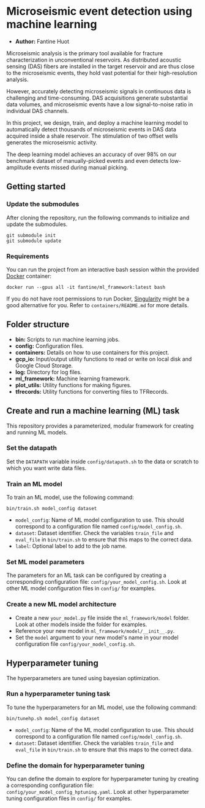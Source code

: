 # Microseismic event detection using machine learning

- **Author:** Fantine Huot

Microseismic analysis is the primary tool available for fracture
characterization in unconventional reservoirs. As distributed acoustic sensing
(DAS) fibers are installed in the target reservoir and are thus close to the microseismic events, they hold vast potential for their high-resolution
analysis.  


However, accurately detecting microseismic signals in continuous data is
challenging and time-consuming. DAS acquisitions generate substantial data
volumes, and microseismic events have a low signal-to-noise ratio in individual
DAS channels. 


In this project, we design, train, and deploy a machine learning model to automatically detect thousands of microseismic events in DAS data acquired
inside a shale reservoir. The stimulation of two offset wells generates the microseismic activity.

The deep learning model achieves an accuracy of over 98\% on our benchmark
dataset of manually-picked events and even detects low-amplitude events missed
during manual picking.  

## Getting started

### Update the submodules
After cloning the repository, run the following commands to initialize and
update the submodules.

```
git submodule init
git submodule update
```

### Requirements

You can run the project from an interactive bash session within the provided
[Docker](https://www.docker.com]) container:
```
docker run --gpus all -it fantine/ml_framework:latest bash
```
If you do not have root permissions to run Docker, [Singularity](https://singularity.lbl.gov) might be a good alternative for you. Refer to 
`containers/README.md` for more details.

## Folder structure

- **bin:** Scripts to run machine learning jobs.
- **config:** Configuration files. 
- **containers:** Details on how to use containers for this project. 
- **gcp_io:** Input/output utility functions to read or write on local disk and
Google Cloud Storage.
- **log:** Directory for log files.
- **ml_framework:** Machine learning framework.
- **plot_utils:** Utility functions for making figures.
- **tfrecords:** Utility functions for converting files to TFRecords.

## Create and run a machine learning (ML) task

This repository provides a parameterized, modular framework for creating and
running ML models.

### Set the datapath

Set the `DATAPATH` variable inside `config/datapath.sh` to the data or scratch
to which you want write data files.

### Train an ML model
To train an ML model, use the following command:
```
bin/train.sh model_config dataset
```

- `model_config`: Name of ML model configuration to use. This should correspond 
to a configuration file named `config/model_config.sh`.
- `dataset`: Dataset identifier. Check the variables `train_file` and `eval_file` in `bin/train.sh` to ensure that this maps to the correct data.
- `label`: Optional label to add to the job name.

### Set ML model parameters
The parameters for an ML task can be configured by creating a corresponding configuration file: `config/your_model_config.sh`. Look at other ML model
configuration files in `config/` for examples.

### Create a new ML model architecture
- Create a new `your_model.py` file inside the `ml_framework/model` folder. Look at other models inside the folder for examples.
- Reference your new model in `ml_framework/model/__init__.py`.
- Set the `model` argument to your new model's name in your model configuration
file `config/your_model_config.sh`.

## Hyperparameter tuning

The hyperparameters are tuned using bayesian optimization. 

### Run a hyperparameter tuning task
To tune the hyperparameters for an ML model, use the following
command:
```
bin/tunehp.sh model_config dataset
```

- `model_config`: Name of the ML model configuration to use. This should correspond to a configuration file named `config/model_config.sh`.
- `dataset`: Dataset identifier. Check the variables `train_file` and `eval_file` in `bin/train.sh` to ensure that this maps to the correct data.

### Define the domain for hyperparameter tuning

You can define the domain to explore for hyperparameter tuning by creating a
corresponding configuration file: `config/your_model_config_hptuning.yaml`. 
Look at other hyperparameter tuning configuration files in `config/` for examples.